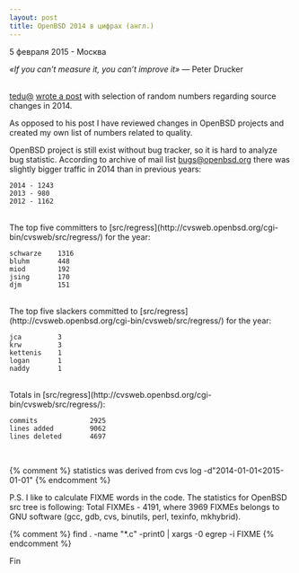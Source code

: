 ```yaml
---
layout: post
title: OpenBSD 2014 в цифрах (англ.)
---
```


<p class="meta">5 февраля 2015 - Москва</p>

*«If you can’t measure it, you can’t improve it»* — Peter Drucker
<br><br>

[tedu@](http://www.tedunangst.com/)
[wrote a post](http://www.tedunangst.com/flak/post/OpenBSD-2014-by-the-numbers)
with selection of random numbers regarding source changes in 2014.

As opposed to his post I have reviewed changes in OpenBSD projects
and created my own list of numbers related to quality.

OpenBSD project is still exist without bug tracker, so it is hard to analyze bug statistic.
According to archive of mail list [bugs@openbsd.org](https://marc.info/?l=openbsd-bugs)
there was slightly bigger traffic in 2014 than in previous years:

	2014 - 1243
	2013 - 980
	2012 - 1162

<br>
The top five committers to [src/regress](http://cvsweb.openbsd.org/cgi-bin/cvsweb/src/regress/) for the year:

	schwarze	1316
	bluhm		448
	miod		192
	jsing		170
	djm			151

<br>
The top five slackers committed to [src/regress](http://cvsweb.openbsd.org/cgi-bin/cvsweb/src/regress/) for the year:

	jca			3
	krw			3
	kettenis	1
	logan		1
	naddy		1

<br>
Totals in [src/regress](http://cvsweb.openbsd.org/cgi-bin/cvsweb/src/regress/):

	commits				2925
	lines added			9062
	lines deleted		4697
<br>

{% comment %}
statistics was derived from cvs log -d"2014-01-01<2015-01-01"
{% endcomment %}

P.S. I like to calculate FIXME words in the code.
The statistics for OpenBSD src tree is following:
Total FIXMEs - 4191, where 3969 FIXMEs belongs to GNU software (gcc, gdb, cvs, binutils, perl, texinfo, mkhybrid).

{% comment %}
find . -name "*.c" -print0 | xargs -0 egrep -i FIXME
{% endcomment %}

Fin
